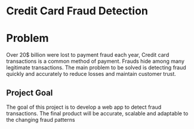 # Credit Card Fraud Detection

# Problem
Over 20$ billion were lost to payment fraud each year, Credit card transactions is a common method of payment. Frauds hide among many legitimate transactions. The main problem to be solved is detecting fraud quickly and accurately to reduce losses and maintain customer trust.
 
## Project Goal
The goal of this project is to develop a web app to 
detect fraud transactions. The final product will 
be accurate, scalable and adaptable to the changing 
fraud patterns
